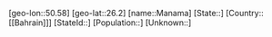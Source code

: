 ﻿---
location: [26.2,50.58]
type: City
tags:
- geo/City


SpocWebEntityId: 32248
isDeleted: false
confidential: public

---
[geo-lon::50.58]
[geo-lat::26.2]
[name::Manama]
[State::]
[Country::[[Bahrain]]]
[StateId::]
[Population::]
[Unknown::]

